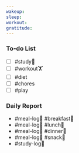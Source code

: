 ```yaml
---
wakeup: 
sleep: 
workout: 
gratitude:
---
```

### To-do List
- [ ] #study📓
- [ ] #workout🏋️
- [ ] #diet
- [ ] #chores 
- [ ] #play

### Daily Report 
- #meal-log📝 #breakfast🍳 
- #meal-log📝  #lunch🍚
- #meal-log📝  #dinner🥗
- #meal-log📝  #snack🍬
- #study-log📓 

